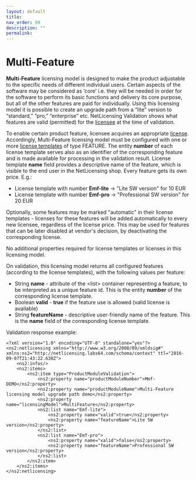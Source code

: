 ```yaml
---
layout: default
title:
nav_order: 99
description: ""
permalink:
---
```


Multi-Feature
============================================


**Multi-Feature** licensing model is designed to make the product
adjustable to the specific needs of different individual users. Certain
aspects of the software may be considered as ‘core’ i.e. they will be
needed in order for the software to perform its basic functions and
delivery its core purpose, but all of the other features are paid for
individually. Using this licensing model it is possible to create an
upgrade path from a “lite” version to “standard,” “pro,” “enterprise”
etc. NetLicensing Validation shows what features are valid (permitted)
for the [licensee](NetLicensing-Object-Model_11010225.html) at the time
of validation.

To enable certain product feature, licensee acquires an appropriate
[license](NetLicensing-Object-Model_11010225.html). Accordingly,
Multi-Feature licensing model must be configured with one or more
[license templates](NetLicensing-Object-Model_11010225.html) of type
FEATURE. The entity **number** of each license template serves also as
an identifier of the corresponding feature and is made available for
processing in the validation result. License template **name** field
provides a descriptive name of the feature, which is visible to the end
user in the NetLicensing shop. Every feature gets its own price. E.g.:

-   License template with number **Emf-lite** -\> "Lite SW version" for
    10 EUR
-   License template with number **Emf-pro** -\> "Professional SW
    version" for 20 EUR

Optionally, some features may be marked "automatic" in their license
templates - licenses for these features will be added automatically to
every new licensee, regardless of the license price. This may be used
for features that can be later disabled at vendor's decision, by
deactivating the corresponding license.

No additional properties required for license templates or licenses in
this licensing model.

On validation, this licensing model returns all configured features
(according to the license templates), with the following values per
feature:

-   String **name** - attribute of the \<list\> container representing a
    feature, to be interpreted as a unique feature id. This is the
    entity **number** of the corresponding license template.
-   Boolean **valid** - **true** if the feature use is allowed (valid
    license is available)
-   String **featureName** - descriptive user-friendly name of the
    feature. This is the **name** field of the corresponding license
    template.

Validation response example:

``` theme:
<?xml version="1.0" encoding="UTF-8" standalone="yes"?>
<ns2:netlicensing xmlns="http://www.w3.org/2000/09/xmldsig#" xmlns:ns2="http://netlicensing.labs64.com/schema/context" ttl="2016-09-07T21:43:22.638Z">
    <ns2:infos/>
    <ns2:items>
        <ns2:item type="ProductModuleValidation">
            <ns2:property name="productModuleNumber">Mmf-DEMO</ns2:property>
            <ns2:property name="productModuleName">Multi-Feature licensing model upgrade path demo</ns2:property>
            <ns2:property name="licensingModel">MultiFeature</ns2:property>
            <ns2:list name="Emf-lite">
                <ns2:property name="valid">true</ns2:property>
                <ns2:property name="featureName">Lite SW version</ns2:property>
            </ns2:list>
            <ns2:list name="Emf-pro">
                <ns2:property name="valid">false</ns2:property>
                <ns2:property name="featureName">Professional SW version</ns2:property>
            </ns2:list>
        </ns2:item>
    </ns2:items>
</ns2:netlicensing>
```
